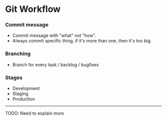 # Git Workflow

### Commit message

- Commit message with "what" not "how".
- Always commit specific thing, if it's more than one, then it's too big.

### Branching

- Branch for every task / backlog / bugfixes

### Stages

- Development
- Staging
- Production

---

TODO: Need to explain more
